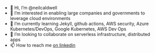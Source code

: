 - 👋 Hi, I’m @neilcaldwell
- 👀 I’m interested in enabling large companies and governments to leverage cloud environments
- 🌱 I’m currently learning Jekyll, github actions, AWS security, Azure Kubernetes/DevOps, Google Kubernetes, AWS Dev Ops
- 💞️ I’m looking to collaborate on serverless infrastructure, distributed apps
- 📫 How to reach me [on linkedin](https://www.linkedin.com/in/neilcaldwell/)

<!---
neilcaldwell/neilcaldwell is a ✨ special ✨ repository because its `README.md` (this file) appears on your GitHub profile.
You can click the Preview link to take a look at your changes.
--->
